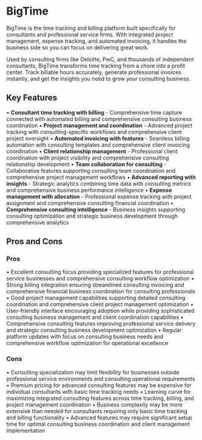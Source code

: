 # BigTime

BigTime is the time tracking and billing platform built specifically for consultants and professional service firms. With integrated project management, expense tracking, and automated invoicing, it handles the business side so you can focus on delivering great work.

Used by consulting firms like Deloitte, PwC, and thousands of independent consultants, BigTime transforms time tracking from a chore into a profit center. Track billable hours accurately, generate professional invoices instantly, and get the insights you need to grow your consulting business.

## Key Features

• **Consultant time tracking with billing** - Comprehensive time capture connected with automated billing and comprehensive consulting business coordination
• **Project management and coordination** - Advanced project tracking with consulting-specific workflows and comprehensive client project oversight
• **Automated invoicing with features** - Seamless billing automation with consulting templates and comprehensive client invoicing coordination
• **Client relationship management** - Professional client coordination with project visibility and comprehensive consulting relationship development
• **Team collaboration for consulting** - Collaborative features supporting consulting team coordination and comprehensive project management workflows
• **Advanced reporting with insights** - Strategic analytics combining time data with consulting metrics and comprehensive business performance intelligence
• **Expense management with allocation** - Professional expense tracking with project assignment and comprehensive consulting financial coordination
• **Comprehensive consulting intelligence** - Business insights supporting consulting optimization and strategic business development through comprehensive analytics

## Pros and Cons

### Pros
• Excellent consulting focus providing specialized features for professional service businesses and comprehensive consulting workflow optimization
• Strong billing integration ensuring streamlined consulting invoicing and comprehensive financial business coordination for consulting professionals
• Good project management capabilities supporting detailed consulting coordination and comprehensive client project management optimization
• User-friendly interface encouraging adoption while providing sophisticated consulting business management and client coordination capabilities
• Comprehensive consulting features improving professional service delivery and strategic consulting business development optimization
• Regular platform updates with focus on consulting business needs and comprehensive workflow optimization for operational excellence

### Cons
• Consulting specialization may limit flexibility for businesses outside professional service environments and consulting operational requirements
• Premium pricing for advanced consulting features may be expensive for individual consultants with basic time tracking needs
• Learning curve for maximizing integrated consulting features across time tracking, billing, and project management coordination
• Business complexity may be more extensive than needed for consultants requiring only basic time tracking and billing functionality
• Advanced features may require significant setup time for optimal consulting business coordination and client management implementation